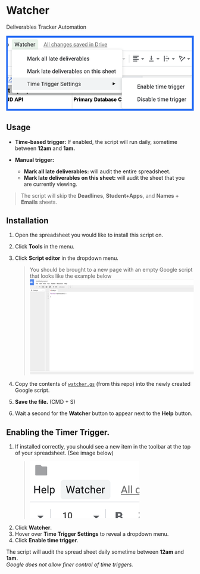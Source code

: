 # Watcher
Deliverables Tracker Automation

![Example of menu created by script.](https://github.com/rafeautie/watcher/blob/master/WatcherMenuExample.png)

## Usage

- **Time-based trigger:** If enabled, the script will run daily, sometime between **12am** and **1am.**

- **Manual trigger:**
    - **Mark all late deliverables:** will audit the entire spreadsheet. 
    - **Mark late deliverables on this sheet:** will audit the sheet that you are currently viewing.
    
> The script will skip the **Deadlines**, **Student+Apps**, and **Names + Emails** sheets.

## Installation

1. Open the spreadsheet you would like to install this script on.
1. Click **Tools** in the menu.
1. Click **Script editor** in the dropdown menu.
    > You should be brought to a new page with an empty Google script that looks like the example below ![Example of new Google scripts project.](https://github.com/rafeautie/watcher/blob/master/GoogleScriptsNewProjectExample.png)

1. Copy the contents of [`watcher.gs`](https://github.com/rafeautie/watcher/blob/master/watcher.gs) (from this repo) into the newly created Google script.
1. **Save the file.** (CMD + S)
1. Wait a second for the **Watcher** button to appear next to the **Help** button.


## Enabling the Timer Trigger.

1. If installed correctly, you should see a new item in the toolbar at the top of your spreadsheet. (See image below)
    > ![Example of correctly installed script.](https://github.com/rafeautie/watcher/blob/master/CorrectInstallationExample.png)
1. Click **Watcher**.
1. Hover over **Time Trigger Settings** to reveal a dropdown menu.
1. Click **Enable time trigger**.

The script will audit the spread sheet daily sometime between **12am** and **1am.**\
*Google does not allow finer control of time triggers.*
